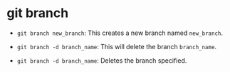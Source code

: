 # git branch

- `git branch new_branch`: This creates a new branch named `new_branch`.

- `git branch -d branch_name`: This will delete the branch `branch_name`.

- `git branch -d branch_name`: Deletes the branch specified.